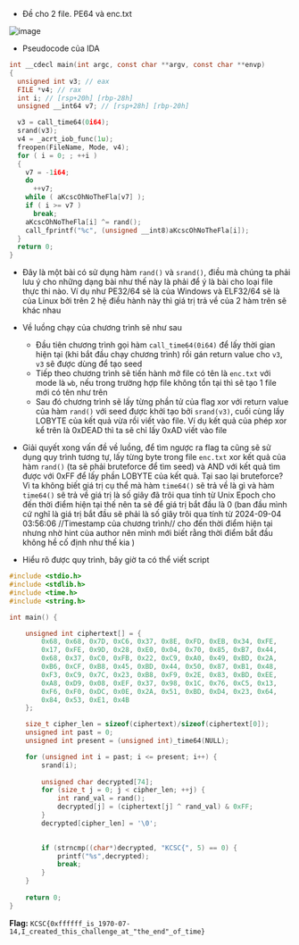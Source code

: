 - Đề cho 2 file. PE64 và enc.txt

![image](https://github.com/user-attachments/assets/48c9788f-3c17-4a3f-8ea5-1816a788f8d4)

- Pseudocode của IDA
```C
int __cdecl main(int argc, const char **argv, const char **envp)
{
  unsigned int v3; // eax
  FILE *v4; // rax
  int i; // [rsp+20h] [rbp-28h]
  unsigned __int64 v7; // [rsp+28h] [rbp-20h]

  v3 = call_time64(0i64);
  srand(v3);
  v4 = _acrt_iob_func(1u);
  freopen(FileName, Mode, v4);
  for ( i = 0; ; ++i )
  {
    v7 = -1i64;
    do
      ++v7;
    while ( aKcscOhNoTheFla[v7] );
    if ( i >= v7 )
      break;
    aKcscOhNoTheFla[i] ^= rand();
    call_fprintf("%c", (unsigned __int8)aKcscOhNoTheFla[i]);
  }
  return 0;
}
```
- Đây là một bài có sử dụng hàm `rand()` và `srand()`, điều mà chúng ta phải lưu ý cho những dạng bài như thế này là phải để ý là bài cho loại file thực thi nào. Ví dụ như PE32/64 sẽ là của Windows và ELF32/64 sẽ là của Linux bởi trên 2 hệ điều hành này thì giá trị trả về của 2 hàm trên sẽ khác nhau

- Về luồng chạy của chương trình sẽ như sau
  + Đầu tiên chương trình gọi hàm `call_time64(0i64)` để lấy thời gian hiện tại (khi bắt đầu chạy chương trình) rồi gán return value cho `v3`, `v3` sẽ được dùng để tạo seed  
  + Tiếp theo chương trình sẽ tiến hành mở file có tên là `enc.txt` với mode là `wb`, nếu trong trường hợp file không tồn tại thì sẽ tạo 1 file mới có tên như trên
  + Sau đó chương trình sẽ lấy từng phần tử của flag xor với return value của hàm `rand()` với seed được khởi tạo bởi `srand(v3)`, cuối cùng lấy LOBYTE của kết quả vừa rồi viết vào file. Ví dụ kết quả của phép xor kể trên là 0xDEAD thì ta sẽ chỉ lấy 0xAD viết vào file

- Giải quyết xong vấn đề về luồng, để tìm ngược ra flag ta cũng sẽ sử dụng quy trình tương tự, lấy từng byte trong file `enc.txt` xor kết quả của hàm `rand()` (ta sẽ phải bruteforce để tìm seed) và AND với kết quả tìm được với 0xFF để lấy phần LOBYTE của kết quả. Tại sao lại bruteforce? Vì ta không biết giá trị cụ thể mà hàm `time64()` sẽ trả về là gì và hàm `time64()` sẽ trả về giá trị là số giây đã trôi qua tính từ Unix Epoch cho đến thời điểm hiện tại thế nên ta sẽ để giá trị bắt đầu là 0 (ban đầu mình cứ nghĩ là giá trị bắt đầu sẽ phải là số giây trôi qua tính từ 2024-09-04 03:56:06 //Timestamp của chương trình// cho đến thời điểm hiện tại nhưng nhờ hint của author nên mình mới biết rằng thời điểm bắt đầu không hề cố định như thế kia )

- Hiểu rõ được quy trình, bây giờ ta có thể viết script
```C
#include <stdio.h>
#include <stdlib.h>
#include <time.h>
#include <string.h>

int main() {

    unsigned int ciphertext[] = {
        0x68, 0x68, 0x7D, 0xC6, 0x37, 0x8E, 0xFD, 0xEB, 0x34, 0xFE,
        0x17, 0xFE, 0x9D, 0x28, 0xE0, 0x04, 0x70, 0x85, 0xB7, 0x44,
        0x68, 0x37, 0xC0, 0xFB, 0x22, 0xC9, 0xA0, 0x49, 0xBD, 0x2A,
        0xB6, 0xCF, 0xB8, 0x45, 0xBD, 0x44, 0x50, 0x87, 0xB1, 0x48,
        0xF3, 0xC9, 0x7C, 0x23, 0xB8, 0xF9, 0x2E, 0x83, 0xBD, 0xEE,
        0xA8, 0xD9, 0x08, 0xEF, 0x37, 0x98, 0x1C, 0x76, 0xC5, 0x13,
        0xF6, 0xF0, 0xDC, 0x0E, 0x2A, 0x51, 0xBD, 0xD4, 0x23, 0x64,
        0x84, 0x53, 0xE1, 0x4B
    };

    size_t cipher_len = sizeof(ciphertext)/sizeof(ciphertext[0]);
    unsigned int past = 0;
    unsigned int present = (unsigned int)_time64(NULL); 

    for (unsigned int i = past; i <= present; i++) { 
        srand(i);  
        
        unsigned char decrypted[74];  
        for (size_t j = 0; j < cipher_len; ++j) {
            int rand_val = rand(); 
            decrypted[j] = (ciphertext[j] ^ rand_val) & 0xFF;  
        }
        decrypted[cipher_len] = '\0';  

 
        if (strncmp((char*)decrypted, "KCSC{", 5) == 0) {
            printf("%s",decrypted);
            break;
        }
    }
    
    return 0;
}
```
**Flag:** `KCSC{0xffffff_is_1970-07-14,I_created_this_challenge_at_"the_end"_of_time}`

